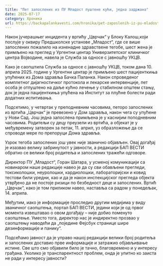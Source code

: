 ```yaml
---
title: "Пет запослених из ПУ Младост пуштене кући, једна задржана"
date: 2025-07-17
category: Хроника
url: https://backapalankavesti.com/hronika/pet-zaposlenih-iz-pu-mladost-pustene-kuci-jedna-zadrzana/
---
```


Након јучерашњег инцидента у вртићу „Цврчак“ у Блоку Калош,који послује у оквиру Предшколске установе „Младост“, где се више запослених пожалило на изненадне здравствене тегобе, шест жена је примљено на преглед у Ургентни центар Универзитетског клиничког центра Војводине, навела је Служба за односе с јавношћу УКЦВ.

Како је саопштила Служба за односе с јавношћу УКЦВ, током дана 10. априла 2025. године у Ургентни центар је примљено шест пацијенткиња упућених из Дома здравља Бачка Паланка. Након спроведеног комплетног дијагностичког протокола и лекарске интервенције, пет особа је отпуштено на даље кућно лечење у стабилном општем стању, док је једна пацијенткиња упућена на Институт за плућне болести ради додатних испитивања.

Подсетимо, у четвртак у преподневним часовима, петоро запослених из вртића „Цврчак“ је превезено у Дом здравља, након чега су упућене у Нови Сад. Још једна запослена примљена је у каснијим поподневним часовима. Родитељи су децу преузели из вртића, а објекат је у међувремену затворен за петак, 11. април, уз образложење да се спроводе мере по препоруци Дома здравља.

Узрок тегоба запослених још увек није званично објављен. Овај догађај је изазвао велику забринутост у јавности, а редакцији БАП ВЕСТИ обратио се велики број родитеља и запослених тражећи одговоре.

Директор ПУ „Младост“, Горан Шатара, у усменој комуникацији са новинаром наше редакције навео је да су сви обављени прегледи, токсиколошки, неуролошки, кардиолошки, лабораторијски и ковид тестови били уредни, као и да је након инспекцијског прегледа објекта утврђено да не постоје ризици по безбедност деце и запослених. Вртић „Цврчак“, како је том приликом навео, наставља са радом у понедељак, 14. априла.

Међутим, иако је информације проследио другим медијима у виду званичног саопштења, портал БАП ВЕСТИ, једини који је од првог момента извештавао о овом догађају – није добио поменуто саопштење. Уместо тога, директор нас је индиректно прозвао у саопштењу наводећи да „појединe Фејсбук странице шире дезинформације и панику“.

Подсећамо јавност да је управо нашој редакцији велики број родитеља и запослених доставио прве информације и затражио објављивање истине. Све што смо објавили било је тачно, благовремено и у интересу грађана. Уколико је транспарентност проблем, онда је упитно ко заиста не ради у интересу јавности?
